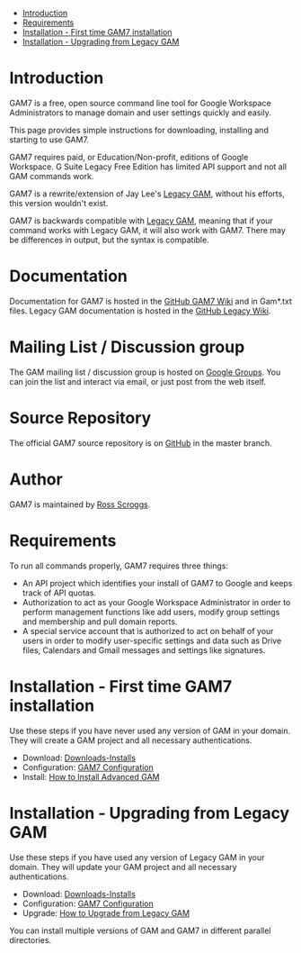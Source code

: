 - [Introduction](#introduction)
- [Requirements](#requirements)
- [Installation - First time GAM7 installation](#installation---first-time-gam7-installation)
- [Installation - Upgrading from Legacy GAM](#installation---upgrading-from-legacy-gam)

# Introduction
GAM7 is a free, open source command line tool for Google Workspace Administrators to manage domain and user settings quickly and easily.

This page provides simple instructions for downloading, installing and starting to use GAM7.

GAM7 requires paid, or Education/Non-profit, editions of Google Workspace. G Suite Legacy Free Edition has limited API support and not all GAM commands work.

GAM7 is a rewrite/extension of Jay Lee's [Legacy GAM], without his efforts, this version wouldn't exist.

GAM7 is backwards compatible with [Legacy GAM], meaning that if your command works with Legacy GAM, it will also work with GAM7. There may be differences in output, but the syntax is compatible.

# Documentation
Documentation for GAM7 is hosted in the [GitHub GAM7 Wiki] and in Gam*.txt files.
Legacy GAM documentation is hosted in the [GitHub Legacy Wiki].

# Mailing List / Discussion group
The GAM mailing list / discussion group is hosted on [Google Groups].  You can join the list and interact via email, or just post from the web itself.

# Source Repository
The official GAM7 source repository is on [GitHub] in the master branch.

# Author
GAM7 is maintained by <a href="mailto:ross.scroggs@gmail.com">Ross Scroggs</a>.

# Requirements
To run all commands properly, GAM7 requires three things:
* An API project which identifies your install of GAM7 to Google and keeps track of API quotas.
* Authorization to act as your Google Workspace Administrator in order to perform management functions like add users, modify group settings and membership and pull domain reports.
* A special service account that is authorized to act on behalf of your users in order to modify user-specific settings and data such as Drive files, Calendars and Gmail messages and settings like signatures.

# Installation - First time GAM7 installation
Use these steps if you have never used any version of GAM in your domain. They will create a GAM project
and all necessary authentications.

* Download: [Downloads-Installs](Downloads-Installs)
* Configuration: [GAM7 Configuration](gam.cfg)
* Install: [How to Install Advanced GAM](How-to-Install-Advanced-GAM)

# Installation - Upgrading from Legacy GAM
Use these steps if you have used any version of Legacy GAM in your domain. They will update your GAM project
and all necessary authentications.

* Download: [Downloads-Installs](Downloads-Installs)
* Configuration: [GAM7 Configuration](gam.cfg)
* Upgrade: [How to Upgrade from Legacy GAM](How-to-Upgrade-from-Legacy-GAM)

You can install multiple versions of GAM and GAM7 in different parallel directories.

[Legacy GAM]: https://github.com/GAM-team/GAM/releases?q=6.58&expanded=true
[GAM7]: https://github.com/GAM-team/GAM
[GitHub Releases]: https://github.com/GAM-team/GAM/releases
[GitHub]: https://github.com/GAM-team/GAM/tree/master
[GitHub Legacy Wiki]: https://github.com/GAM-team/GAM/wiki/
[GitHub GAM7 Wiki]: https://github.com/taers232c/GAMADV-XTD3/wiki/
[Google Groups]: https://groups.google.com/group/google-apps-manager
[GAM Updates]: https://github.com/taers232c/GAMADV-XTD3/wiki/GamUpdates

